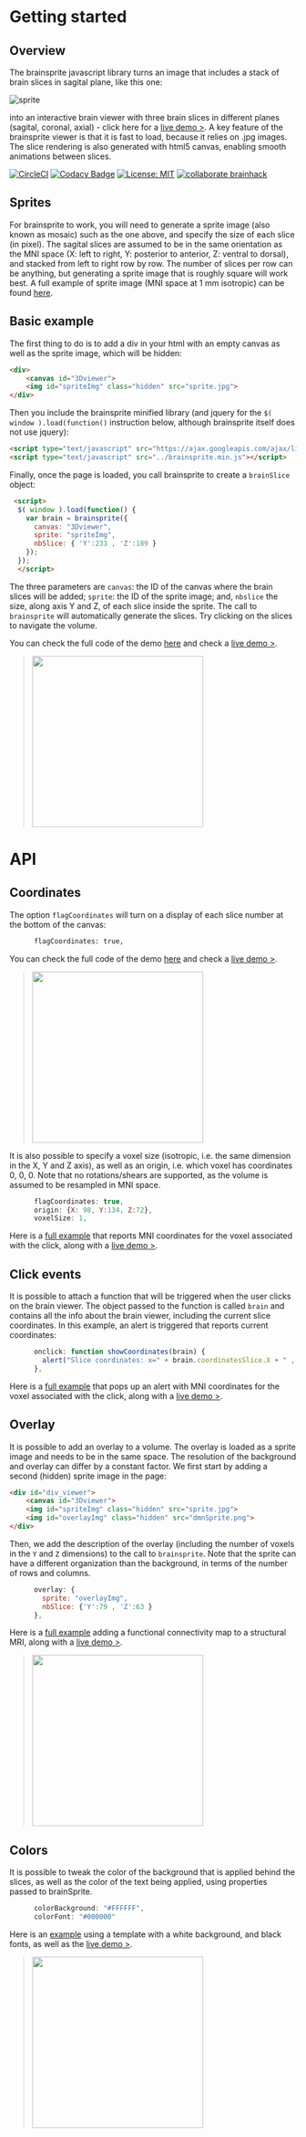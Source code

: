# Getting started

## Overview

The brainsprite javascript library turns an image that includes a stack of brain slices in sagital plane, like this one:

![sprite](https://github.com/brainsprite/brainsprite/raw/master/tests/sprite_small.jpg)

into an interactive brain viewer with three brain slices in different planes (sagital, coronal, axial)  - click here for a [live demo >](http://brainsprite.github.io/brainsprite/tests/example_basic.html). A key feature of the brainsprite viewer is that it is fast to load, because it relies on .jpg images. The slice rendering is also generated with html5 canvas, enabling smooth animations between slices.

[![CircleCI](https://circleci.com/gh/brainsprite/brainsprite.svg?style=svg)](https://circleci.com/gh/brainsprite/brainsprite) [![Codacy Badge](https://api.codacy.com/project/badge/Grade/8ad58f155f3544209fa01fb4ed87eadc)](https://www.codacy.com/gh/brainsprite/brainsprite?utm_source=github.com&amp;utm_medium=referral&amp;utm_content=brainsprite/brainsprite&amp;utm_campaign=Badge_Grade) [![License: MIT](https://img.shields.io/badge/License-MIT-blue.svg)](https://opensource.org/licenses/MIT) [![collaborate brainhack](https://img.shields.io/badge/collaborate-brainhack-FF69A4.svg)](https://mattermost.brainhack.org/brainhack/channels/brainsprite)



## Sprites
For brainsprite to work, you will need to generate a sprite image (also known as mosaic) such as the one above, and specify the size of each slice (in pixel). The sagital slices are assumed to be in the same orientation as the MNI space (X: left to right, Y: posterior to anterior, Z: ventral to dorsal), and stacked from left to right row by row. The number of slices per row can be anything, but generating a sprite image that is roughly square will work best. A full example of sprite image (MNI space at 1 mm isotropic) can be found [here](https://github.com/brainsprite/brainsprite/blob/master/tests/sprite.jpg).

## Basic example
The first thing to do is to add a div in your html with an empty canvas as well as the sprite image, which will be hidden:
```html
<div>
    <canvas id="3Dviewer">
    <img id="spriteImg" class="hidden" src="sprite.jpg">
</div>
```
Then you include the brainsprite minified library (and jquery for the `$( window ).load(function()` instruction below, although brainsprite itself does not use jquery):
```html
<script type="text/javascript" src="https://ajax.googleapis.com/ajax/libs/jquery/1.6.1/jquery.min.js"></script>
<script type="text/javascript" src="../brainsprite.min.js"></script>       
```
Finally, once the page is loaded, you call brainsprite to create a `brainSlice` object:
```html
 <script>
  $( window ).load(function() {
    var brain = brainsprite({
      canvas: "3Dviewer",
      sprite: "spriteImg",
      nbSlice: { 'Y':233 , 'Z':189 }
    });
  });
  </script>
  ```
The three parameters are `canvas`: the ID of the canvas where the brain slices will be added; `sprite`: the ID of the sprite image; and, `nbslice` the size, along axis Y and Z, of each slice inside the sprite. The call to `brainsprite` will automatically generate the slices. Try clicking on the slices to navigate the volume.

You can check the full code of the demo [here](https://raw.githubusercontent.com/brainsprite/brainsprite/master/tests/example_basic.html) and check a [live demo >](http://brainsprite.github.io/brainsprite/tests/example_basic.html).

>[<img src="https://github.com/brainsprite/brainsprite/raw/master/tests/brainSlices.png" width="300px" />](http://brainsprite.github.io/brainsprite/tests/example_basic.html)

# API

## Coordinates
The option `flagCoordinates` will turn on a display of each slice number at the bottom of the canvas:
```html
      flagCoordinates: true,
```
You can check the full code of the demo [here](https://raw.githubusercontent.com/brainsprite/brainsprite/master/tests/example_slice_numbers.html) and check a [live demo >](http://brainsprite.github.io/brainsprite/tests/example_slice_numbers.html).

>[<img src="https://github.com/brainsprite/brainsprite/raw/master/tests/example_slice_numbers.png" width="300px" />](http://brainsprite.github.io/brainsprite/tests/example_slice_numbers.html)

It is also possible to specify a voxel size (isotropic, i.e. the same dimension in the X, Y and Z axis), as well as an origin, i.e. which voxel has coordinates 0, 0, 0. Note that no rotations/shears are supported, as the volume is assumed to be resampled in MNI space.
```javascript
      flagCoordinates: true,
      origin: {X: 98, Y:134, Z:72},
      voxelSize: 1,
  ```
Here is a [full example](https://raw.githubusercontent.com/brainsprite/brainsprite/master/tests/example_slice_numbers.html) that reports MNI coordinates for the voxel associated with the click, along with a [live demo >](http://brainsprite.github.io/brainsprite/tests/example_slice_coordinates.html).

## Click events
It is possible to attach a function that will be triggered when the user clicks on the brain viewer. The object passed to the function is called `brain` and contains all the info about the brain viewer, including the current slice coordinates. In this example, an alert is triggered that reports current coordinates:
```javascript
      onclick: function showCoordinates(brain) {
        alert("Slice coordinates: x=" + brain.coordinatesSlice.X + " , y=" + brain.coordinatesSlice.Y + " ,z=" + brain.coordinatesSlice.Z);
      },
  ```
Here is a [full example](https://raw.githubusercontent.com/brainsprite/brainsprite/master/tests/example_click.html) that pops up an alert with MNI coordinates for the voxel associated with the click, along with a [live demo >](http://brainsprite.github.io/brainsprite/tests/example_click.html).

## Overlay
It is possible to add an overlay to a volume. The overlay is loaded as a sprite image and needs to be in the same space. The resolution of the background and overlay can differ by a constant factor. We first start by adding a second (hidden) sprite image in the page:
```html
<div id="div_viewer">
    <canvas id="3Dviewer">
    <img id="spriteImg" class="hidden" src="sprite.jpg">
    <img id="overlayImg" class="hidden" src="dmnSprite.png">
</div>
```
Then, we add the description of the overlay (including the number of voxels in the `Y` and `Z` dimensions) to the call to `brainsprite`. Note that the sprite can have a different organization than the background, in terms of the number of rows and columns.
```javascript
      overlay: {
        sprite: "overlayImg",
        nbSlice: {'Y':79 , 'Z':63 }
      },
  ```
Here is a [full example](https://raw.githubusercontent.com/brainsprite/brainsprite/master/tests/example_overlay.html) adding a functional connectivity map to a structural MRI, along with a [live demo >](http://brainsprite.github.io/brainsprite/tests/example_overlay.html).

>[<img src="https://github.com/brainsprite/brainsprite/raw/master/tests/example_overlay.jpg" width="300px" />](http://brainsprite.github.io/brainsprite/tests/example_overlay.html)

## Colors
It is possible to tweak the color of the background that is applied behind the slices, as well as the color of the text being applied, using properties passed to brainSprite.
```javascript
      colorBackground: "#FFFFFF",
      colorFont: "#000000"
```
Here is an [example](https://raw.githubusercontent.com/brainsprite/brainsprite/master/tests/example_white.html) using a template with a white background, and black fonts, as well as the [live demo >](http://brainsprite.github.io/brainsprite/tests/example_white.html).

>[<img src="https://github.com/brainsprite/brainsprite/raw/master/tests/example_white.png" width="300px" />](http://brainsprite.github.io/brainsprite/tests/example_white.html)

